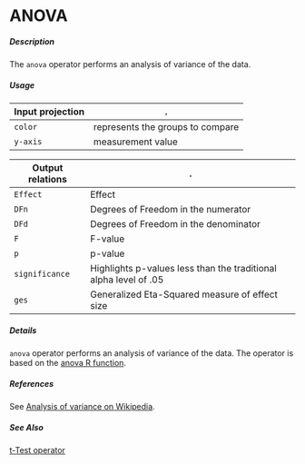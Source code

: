 # ANOVA

##### Description

The `anova` operator performs an analysis of variance of the data.

##### Usage

Input projection|.
---|---
`color` | represents the groups to compare
`y-axis`| measurement value

Output relations|.
---|---
`Effect`| Effect
`DFn`| Degrees of Freedom in the numerator
`DFd`| Degrees of Freedom in the denominator
`F`| F-value
`p`| p-value
`significance`| Highlights p-values less than the traditional alpha level of .05
`ges`| Generalized Eta-Squared measure of effect size

##### Details

`anova` operator performs an analysis of variance of the data. The operator is based on the [anova R function](https://www.rdocumentation.org/packages/stats/versions/3.6.2/topics/anova).

##### References

See [Analysis of variance on Wikipedia](https://en.wikipedia.org/wiki/Analysis_of_variance).

##### See Also

[t-Test operator](https://github.com/tercen/t_test_operator)
